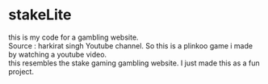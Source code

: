 # stakeLite
this is my code for a gambling website.
<br>
Source : harkirat singh Youtube channel.
So this is a plinkoo game i made by watching a youtube video.
<br>
this resembles the stake gaming gambling website.
I just made this as a fun project. 
